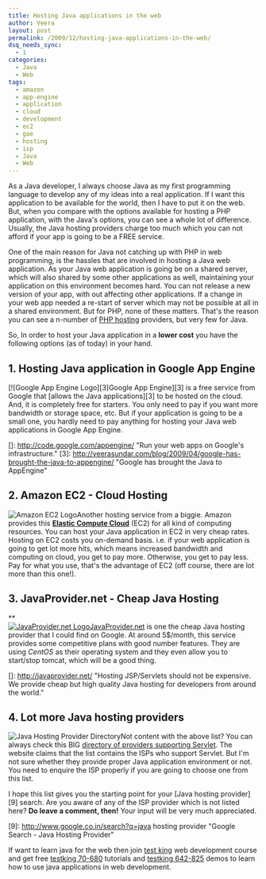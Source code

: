 ```yaml
---
title: Hosting Java applications in the web
author: Veera
layout: post
permalink: /2009/12/hosting-java-applications-in-the-web/
dsq_needs_sync:
  - 1
categories:
  - Java
  - Web
tags:
  - amazon
  - app-engine
  - application
  - cloud
  - development
  - ec2
  - gae
  - hosting
  - isp
  - Java
  - Web
---
```


As a Java developer, I always choose Java as my first programming language to develop any of my ideas into a real application. If I want this application to be available for the world, then I have to put it on the web. But, when you compare with the options available for hosting a PHP application, with the Java's options, you can see a whole lot of difference. Usually, the Java hosting providers charge too much which you can not afford if your app is going to be a FREE service.

One of the main reason for Java not catching up with PHP in web programming, is the hassles that are involved in hosting a Java web application. As your Java web application is going be on a shared server, which will also shared by some other applications as well, maintaining your application on this environment becomes hard. You can not release a new version of your app, with out affecting other applications. If a change in your web app needed a re-start of server which may not be possible at all in a shared environment. But for PHP, none of these matters. That's the reason you can see a n-number of [PHP hosting][1] providers, but very few for Java.

 [1]: http://www.webhostingsearch.com/php-web-hosting.php "PHP hosting"

So, In order to host your Java application in a **lower cost** you have the following options (as of today) in your hand.

## 1. Hosting Java application in Google App Engine

[![Google App Engine Logo][3]Google App Engine][3] is a free service from Google that [allows the Java applications][3] to be hosted on the cloud. And, it is completely free for starters. You only need to pay if you want more bandwidth or storage space, etc. But if your application is going to be a small one, you hardly need to pay anything for hosting your Java web applications in Google App Engine.

 []: http://code.google.com/appengine/ "Run your web apps on Google's infrastructure."
 [3]: http://veerasundar.com/blog/2009/04/google-has-brought-the-java-to-appengine/ "Google has brought the Java to AppEngine"

## 2. Amazon EC2 - Cloud Hosting

![Amazon EC2 Logo][4]Another hosting service from a biggie. Amazon provides this **[Elastic Compute Cloud][5]** (EC2) for all kind of computing resources. You can host your Java application in EC2 in very cheap rates. Hosting on EC2 costs you on-demand basis. i.e. if your web application is going to get lot more hits, which means increased bandwidth and computing on cloud, you get to pay more. Otherwise, you get to pay less. Pay for what you use, that's the advantage of EC2 (off course, there are lot more than this one!).

 [4]: http://i187.photobucket.com/albums/x201/talktoveera/logo_aws.gif
 [5]: http://aws.amazon.com/ec2/ "Amazon Elastic Compute Cloud (Amazon EC2) is a web service that provides resizable compute capacity in the cloud. It is designed to make web-scale computing easier for developers."

## 3. JavaProvider.net - Cheap Java Hosting

**  
[![JavaProvider.net Logo][7]JavaProvider.net][7] is one the cheap Java hosting provider that I could find on Google. At around 5$/month, this service provides some competitive plans with good number features. They are using *CentOS* as their operating system and they even allow you to start/stop tomcat, which will be a good thing.  


 []: http://javaprovider.net/ "Hosting JSP/Servlets should not be expensive. We provide cheap but high quality Java hosting for developers from around the world."

## 4. Lot more Java hosting providers

![Java Hosting Provider Directory][7]Not content with the above list? You can always check this BIG [directory of providers supporting Servlet][8]. The website claims that the list contains the ISPs who support Servlet. But I'm not sure whether they provide proper Java application environment or not. You need to enquire the ISP properly if you are going to choose one from this list.

 [7]: http://i187.photobucket.com/albums/x201/talktoveera/servlets_logo_rnd-90short.jpg
 [8]: http://servlets.com/isps/servlet/ISPViewAll "List of ISPs who support Servlet hosting"

I hope this list gives you the starting point for your [Java hosting provider][9] search. Are you aware of any of the ISP provider which is not listed here? **Do leave a comment, then!** Your input will be very much appreciated.

 [9]: http://www.google.co.in/search?q=java hosting provider "Google Search - Java Hosting Provider"

If want to learn java for the web then join [test king][10] web development course and get free [testking 70-680][11] tutorials and [testking 642-825][12] demos to learn how to use java applications in web development.

 [10]: http://www.testking.com
 [11]: http://www.testking.com/70-680.htm
 [12]: http://www.testking.com/642-825.htm